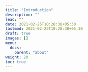 ```yaml
---
title: "Introduction"
description: ""
lead: ""
date: 2021-02-25T10:28:38+05:30
lastmod: 2021-02-25T10:28:38+05:30
draft: true
images: []
menu: 
  docs:
    parent: "about"
weight: 20
toc: true
---
```


